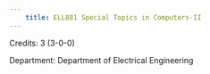 ```yaml
---
    title: ELL881 Special Topics in Computers-II
---
```

Credits: 3 (3-0-0)

Department: Department of Electrical Engineering

